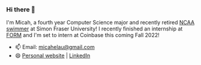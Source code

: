 ### Hi there 👋

I'm Micah, a fourth year Computer Science major and recently retired [NCAA swimmer](https://athletics.sfu.ca/sports/mens-swimming-and-diving/roster/micah-lau/4908) at Simon Fraser University!
I recently finished an internship at [FORM](https://ca.formswim.com/) and I'm set to intern at Coinbase this coming Fall 2022! 

- 📫 Email: micahelau@gmail.com
- 😄 [Personal website](http://micahlau.com/) | [LinkedIn](https://www.linkedin.com/in/micahlau/)
